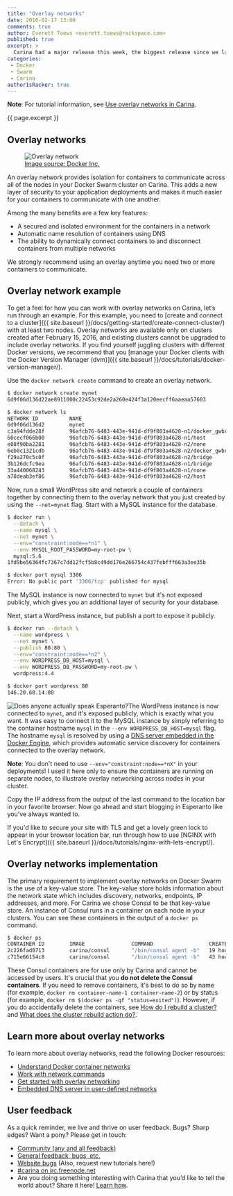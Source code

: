 ```yaml
---
title: "Overlay networks"
date: 2016-02-17 13:00
comments: true
author: Everett Toews <everett.toews@rackspace.com>
published: true
excerpt: >
  Carina had a major release this week, the biggest release since we launched. This release adds overlay networking to Docker Swarm clusters in Carina. Overlay networks provide complete isolation for containers to communicate across all of the nodes in your cluster. This adds a new layer of security to your application deployments and makes it much easier for your containers to communicate with one another. This release also includes upgrades to Docker 1.10.1 and Swarm 1.1.0, which both come with their own significant new features and bug fixes.
categories:
 - Docker
 - Swarm
 - Carina
authorIsRacker: true
---
```


**Note**: For tutorial information, see [Use overlay networks in Carina](/docs/tutorials/overlay-networks/).

{{ page.excerpt }}

## Overlay networks

<figure class="right">
  <img src="{% asset_path weekly-news/overlay-network.png %}" alt="Overlay network"/>
  <figcaption>
  <a href="https://docs.docker.com/engine/userguide/networking/dockernetworks/#an-overlay-network" target="_blank_">Image source: Docker Inc.</a>
  </figcaption>
</figure>

An overlay network provides isolation for containers to communicate across all of the nodes in your Docker Swarm cluster on Carina. This adds a new layer of security to your application deployments and makes it much easier for your containers to communicate with one another.

Among the many benefits are a few key features:

* A secured and isolated environment for the containers in a network
* Automatic name resolution of containers using DNS
* The ability to dynamically connect containers to and disconnect containers from multiple networks

We strongly recommend using an overlay anytime you need two or more containers to communicate.

## Overlay network example

To get a feel for how you can work with overlay networks on Carina, let’s run through an example. For this example, you need to [create and connect to a cluster]({{ site.baseurl }}/docs/getting-started/create-connect-cluster/) with at least two nodes. Overlay networks are available only on clusters created after February 15, 2016, and existing clusters cannot be upgraded to include overlay networks. If you find yourself juggling clusters with different Docker versions, we recommend that you [manage your Docker clients with the Docker Version Manager (dvm)]({{ site.baseurl }}/docs/tutorials/docker-version-manager/).

Use the `docker network create` command to create an overlay network.

```bash
$ docker network create mynet
6d9f06d136d22ae8911000c22453c92de2a260e424f3a120eecff6aaeaa57603

$ docker network ls
NETWORK ID          NAME                                                      DRIVER
6d9f06d136d2        mynet                                                     overlay
c3a94fdde28f        96afcb76-6483-443e-941d-df9f803a4628-n1/docker_gwbridge   bridge
60cecf066b00        96afcb76-6483-443e-941d-df9f803a4628-n1/host              host
e08f90ba2281        96afcb76-6483-443e-941d-df9f803a4628-n2/none              null
6eb0c1321cdb        96afcb76-6483-443e-941d-df9f803a4628-n2/docker_gwbridge   bridge
f29a270c5c0f        96afcb76-6483-443e-941d-df9f803a4628-n2/bridge            bridge
3b126dcfc9ea        96afcb76-6483-443e-941d-df9f803a4628-n1/bridge            bridge
33a440068243        96afcb76-6483-443e-941d-df9f803a4628-n1/none              null
a78deab3ef86        96afcb76-6483-443e-941d-df9f803a4628-n2/host              host
```

Now, run a small WordPress site and network a couple of containers together by connecting them to the overlay network that you just created by using the `--net=mynet` flag. Start with a MySQL instance for the database.

```bash
$ docker run \
  --detach \
  --name mysql \
  --net mynet \
  --env="constraint:node==*n1" \
  --env MYSQL_ROOT_PASSWORD=my-root-pw \
  mysql:5.6
1fd9be56364fc7367c7dd12fcf5b8c49dd176e266754c437febfff663a3ee35b

$ docker port mysql 3306
Error: No public port '3306/tcp' published for mysql
```

The MySQL instance is now connected to `mynet` but it's not exposed publicly, which gives you an additional layer of security for your database.

Next, start a WordPress instance, but publish a port to expose it publicly.

```bash
$ docker run --detach \
  --name wordpress \
  --net mynet \
  --publish 80:80 \
  --env="constraint:node==*n2" \
  --env WORDPRESS_DB_HOST=mysql \
  --env WORDPRESS_DB_PASSWORD=my-root-pw \
  wordpress:4.4

$ docker port wordpress 80
146.20.68.14:80
```

<img class="right" src="{% asset_path weekly-news/wordpress-esperanto.png %}" alt="Does anyone actually speak Esperanto?"/>The WordPress instance is now connected to `mynet`, and it's exposed publicly, which is exactly what you want. It was easy to connect it to the MySQL instance by simply referring to the container hostname `mysql` in the `--env WORDPRESS_DB_HOST=mysql` flag. The hostname `mysql` is resolved by using a [DNS server embedded in the Docker Engine](https://docs.docker.com/engine/userguide/networking/dockernetworks/#docker-embedded-dns-server), which provides automatic service discovery for containers connected to the overlay network.

**Note**: You don't need to use `--env="constraint:node==*nX"` in your deployments! I used it here only to ensure the containers are running on separate nodes, to illustrate overlay networking across nodes in your cluster.

Copy the IP address from the output of the last command to the location bar in your favorite browser. Now go ahead and start blogging in Esperanto like you've always wanted to.

If you'd like to secure your site with TLS and get a lovely green lock to appear in your browser location bar, run through how to use [NGINX with Let's Encrypt]({{ site.baseurl }}/docs/tutorials/nginx-with-lets-encrypt/).

## Overlay networks implementation

The primary requirement to implement overlay networks on Docker Swarm is the use of a key-value store. The key-value store holds information about the network state which includes discovery, networks, endpoints, IP addresses, and more. For Carina we chose Consul to be that key-value store. An instance of Consul runs in a container on each node in your clusters. You can see these containers in the output of a `docker ps` command.

```bash
$ docker ps
CONTAINER ID        IMAGE               COMMAND                  CREATED             STATUS              PORTS               NAMES
2c226fad0713        carina/consul       "/bin/consul agent -b"   19 hours ago        Up 19 hours                             96afcb76-6483-443e-941d-df9f803a4628-n2/carina-svcd
c715e66154c8        carina/consul       "/bin/consul agent -b"   43 hours ago        Up 43 hours                             96afcb76-6483-443e-941d-df9f803a4628-n1/carina-svcd
```

These Consul containers are for use only by Carina and cannot be accessed by users. It's crucial that you **do not delete the Consul containers**. If you need to remove containers, it's best to do so by name (for example, `docker rm container-name-1 container-name-2`) or by status (for example, `docker rm $(docker ps -qf "status=exited")`). However, if you do accidentally delete the containers, see [How do I rebuild a cluster?]({{site.baseurl}}/docs/reference/faq/#how-do-i-rebuild-a-cluster) and [What does the cluster rebuild action do?]({{site.baseurl}}/docs/reference/faq/#what-does-the-cluster-rebuild-action-do).

## Learn more about overlay networks

To learn more about overlay networks, read the following Docker resources:

* [Understand Docker container networks](https://docs.docker.com/engine/userguide/networking/dockernetworks/)
* [Work with network commands](https://docs.docker.com/engine/userguide/networking/work-with-networks/)
* [Get started with overlay networking](https://docs.docker.com/engine/userguide/networking/get-started-overlay/)
* [Embedded DNS server in user-defined networks](https://docs.docker.com/engine/userguide/networking/configure-dns/)

## User feedback

As a quick reminder, we live and thrive on user feedback. Bugs? Sharp edges? Want a pony? Please get in touch:

* [Community (any and all feedback)](https://community.getcarina.com/)
* [General feedback, bugs, etc.](https://github.com/getcarina/feedback)
* [Website bugs](https://github.com/getcarina/getcarina.com/issues) (Also, request new tutorials here!)
* [#carina on irc.freenode.net](https://botbot.me/freenode/carina/)
* Are you doing something interesting with Carina that you’d like to tell the world about? Share it here! <a href="https://github.com/getcarina/getcarina.com/blob/master/CONTRIBUTING.md">Learn how</a>.
